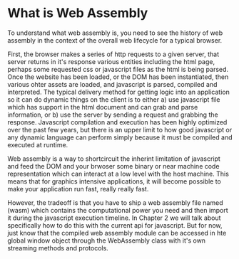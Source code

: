 # What is Web Assembly

To understand what web assembly is, you need to see the history of web assembly in the context of the overall web lifecycle for a typical browser.

First, the browser makes a series of http requests to a given server, that server returns in it's response various entities including the html page, perhaps some requested css or javascript files as the html is being parsed. Once the website has been loaded, or the DOM has been instantiated, then various ohter assets are loaded, and javascript is parsed, compiled and interpreted. The typical delivery method for getting logic into an application so it can do dynamic things on the client is to either a\) use javascript file which has support in the html document and can grab and parse information, or b\) use the server by sending a request and grabbing the response. Javascript compilation and execution has been highly optimized over the past few years, but there is an upper limit to how good javascript or any dynamic language can perform simply because it must be compiled and executed at runtime.

Web assembly is a way to shortcircuit the inherint limitation of javascript and feed the DOM and your brwoser some binary or near machine code representation which can interact at a low level with the host machine. This means that for graphics intensive applications, it will become possible to make your application run fast, really really fast.

However, the tradeoff is that you have to ship a web assembly file named \(wasm\) which contains the computational power you need and then import it during the javascript execution timeline. In Chapter 2 we will talk about specifically how to do this with the current api for javascript. But for now, just know that the compiled web assembly module can be accessed in hte global window object through the WebAssembly class with it's own streaming methods and protocols.

